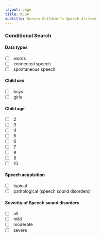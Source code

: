 ```yaml
---
layout: page
title: KCSA
subtitle: Korean Children's Speech Archive
---
```


### Conditional Search

#### Data types  

<ul class="task-list">
    <li class="task-list-item"><input type="checkbox" class="task-list-item-checkbox"> words</li>
    <li class="task-list-item"><input type="checkbox" class="task-list-item-checkbox"> connected speech</li>
    <li class="task-list-item"><input type="checkbox" class="task-list-item-checkbox"> spontaneous speech</li>
</ul>

#### Child sex  

<ul class="task-list">
    <li class="task-list-item"><input type="checkbox" class="task-list-item-checkbox"> boys</li>
    <li class="task-list-item"><input type="checkbox" class="task-list-item-checkbox"> girls</li>
</ul>

#### Child age

<ul class="task-list">
    <li class="task-list-item"><input type="checkbox" class="task-list-item-checkbox"> 2</li>
    <li class="task-list-item"><input type="checkbox" class="task-list-item-checkbox"> 3</li>
    <li class="task-list-item"><input type="checkbox" class="task-list-item-checkbox"> 4</li>
    <li class="task-list-item"><input type="checkbox" class="task-list-item-checkbox"> 5</li>
    <li class="task-list-item"><input type="checkbox" class="task-list-item-checkbox"> 6</li>
    <li class="task-list-item"><input type="checkbox" class="task-list-item-checkbox"> 7</li>
    <li class="task-list-item"><input type="checkbox" class="task-list-item-checkbox"> 8</li>
    <li class="task-list-item"><input type="checkbox" class="task-list-item-checkbox"> 9</li>
    <li class="task-list-item"><input type="checkbox" class="task-list-item-checkbox"> 10</li>
</ul>

#### Speech acquisition

<ul class="task-list">
    <li class="task-list-item"><input type="checkbox" class="task-list-item-checkbox"> typical</li>
    <li class="task-list-item"><input type="checkbox" class="task-list-item-checkbox"> pathological (speech sound disorders)</li>
</ul>


#### Severity of Speech sound disorders

<ul class="task-list">
    <li class="task-list-item"><input type="checkbox" class="task-list-item-checkbox"> all</li>
    <li class="task-list-item"><input type="checkbox" class="task-list-item-checkbox"> mild</li>
    <li class="task-list-item"><input type="checkbox" class="task-list-item-checkbox"> moderate</li>
    <li class="task-list-item"><input type="checkbox" class="task-list-item-checkbox"> severe</li>
</ul>
